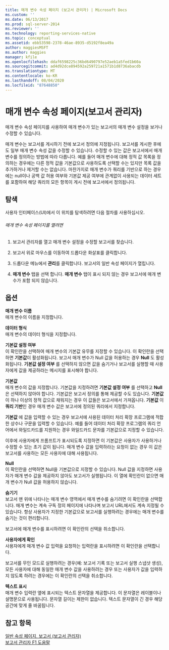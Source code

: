 ```yaml
---
title: 매개 변수 속성 페이지 (보고서 관리자) | Microsoft Docs
ms.custom: ''
ms.date: 06/13/2017
ms.prod: sql-server-2014
ms.reviewer: ''
ms.technology: reporting-services-native
ms.topic: conceptual
ms.assetid: ebb53598-2378-46ae-8935-d5192f8ea49a
author: maggiesMSFT
ms.author: maggies
manager: kfile
ms.openlocfilehash: ddaf6598225c36bd6490797e52aeb1a5fed1b60a
ms.sourcegitcommit: ad4d92dce894592a259721a1571b1d8736abacdb
ms.translationtype: MT
ms.contentlocale: ko-KR
ms.lasthandoff: 08/04/2020
ms.locfileid: "87648850"
---
```

# <a name="parameters-properties-page-report-manager"></a>매개 변수 속성 페이지(보고서 관리자)
  매개 변수 속성 페이지를 사용하여 매개 변수가 있는 보고서의 매개 변수 설정을 보거나 수정할 수 있습니다.  
  
 매개 변수는 보고서를 게시하기 전에 보고서 정의에 지정됩니다. 보고서를 게시한 후에도 일부 매개 변수 속성 값을 수정할 수 있습니다. 수정할 수 있는 값은 보고서에서 매개 변수를 정의하는 방법에 따라 다릅니다. 예를 들어 매개 변수에 대해 정적 값 목록을 정의하는 경우에는 다른 정적 값을 기본값으로 사용하도록 선택할 수는 있지만 목록 값을 추가하거나 제거할 수는 없습니다. 마찬가지로 매개 변수가 쿼리를 기반으로 하는 경우에는 null이나 공백 값 허용 여부와 기본값 제공 여부에 관계없이 사용되는 데이터 세트를 포함하여 해당 쿼리의 모든 항목이 게시 전에 보고서에서 정의됩니다.  
  
## <a name="navigation"></a>탐색  
 사용자 인터페이스(UI)에서 이 위치를 탐색하려면 다음 절차를 사용하십시오.  
  
###### <a name="to-open-the-parameters-properties-page"></a>매개 변수 속성 페이지를 열려면  
  
1.  보고서 관리자를 열고 매개 변수 설정을 수정할 보고서를 찾습니다.  
  
2.  보고서 위로 마우스를 이동하여 드롭다운 화살표를 클릭합니다.  
  
3.  드롭다운 메뉴에서 **관리**를 클릭합니다. 보고서의 일반 속성 페이지가 열립니다.  
  
4.  **매개 변수** 탭을 선택 합니다. **매개 변수** 탭이 표시 되지 않는 경우 보고서에 매개 변수가 포함 되지 않습니다.  
  
## <a name="options"></a>옵션  
 **매개 변수 이름**  
 매개 변수의 이름을 지정합니다.  
  
 **데이터 형식**  
 매개 변수의 데이터 형식을 지정합니다.  
  
 **기본값 설정 여부**  
 이 확인란을 선택하여 매개 변수의 기본값 유무를 지정할 수 있습니다. 이 확인란을 선택하면 **기본값**이 활성화됩니다. 보고서 매개 변수가 Null 값을 허용하는 경우 **Null** 도 활성화됩니다. **기본값 설정 여부** 를 선택하지 않으면 값을 숨기거나 보고서를 실행할 때 사용자에게 값을 제공하라는 메시지를 표시해야 합니다.  
  
 **기본값**  
 매개 변수의 값을 지정합니다. 기본값을 지정하려면 **기본값 설정 여부** 를 선택하고 **Null** 은 선택하지 않아야 합니다. 기본값은 보고서 정의를 통해 제공할 수도 있습니다. **기본값** 이 하나 이상의 정적 값으로 채워지는 경우 이 값들은 보고서에서 가져옵니다. **기본값** 이 **쿼리 기반**인 경우 매개 변수 값은 보고서에 정의된 쿼리에서 지정합니다.  
  
 **기본값** 에 값을 입력할 수 있는 경우 보고서에 사용된 데이터 처리 확장 프로그램에 적합한 상수나 구문을 입력할 수 있습니다. 예를 들어 데이터 처리 확장 프로그램의 쿼리 언어에서 와일드카드를 지원하는 경우 와일드카드 문자를 기본값으로 지정할 수 있습니다.  
  
 이후에 사용자에게 프롬프트가 표시되도록 지정하면 이 기본값은 사용자가 사용하거나 수정할 수 있는 초기 값이 됩니다. 매개 변수 값을 입력하라는 요청이 없는 경우 이 값은 보고서를 사용하는 모든 사용자에 대해 사용됩니다.  
  
 **Null**  
 이 확인란을 선택하면 Null을 기본값으로 지정할 수 있습니다. Null 값을 지정하면 사용자가 매개 변수 값을 제공하지 않아도 보고서가 실행됩니다. 이 열에 확인란이 없으면 매개 변수가 Null 값을 허용하지 않습니다.  
  
 **숨기기**  
 보고서 맨 위에 나타나는 매개 변수 영역에서 매개 변수를 숨기려면 이 확인란을 선택합니다. 매개 변수는 계속 구독 정의 페이지에 나타나며 보고서 URL에서도 계속 지정될 수 있습니다. 항상 사용자가 지정한 기본값으로 보고서를 실행하려는 경우에는 매개 변수를 숨기는 것이 편리합니다.  
  
 보고서에 매개 변수를 표시하려면 이 확인란의 선택을 취소합니다.  
  
 **사용자에게 확인**  
 사용자에게 매개 변수 값 입력을 요청하는 입력란을 표시하려면 이 확인란을 선택합니다.  
  
 보고서를 무인 모드로 실행하려는 경우(예: 보고서 기록 또는 보고서 실행 스냅샷 생성), 모든 사용자에 대해 동일한 매개 변수 값을 사용하려는 경우 또는 사용자가 값을 입력하지 않도록 하려는 경우에는 이 확인란의 선택을 취소합니다.  
  
 **텍스트 표시**  
 매개 변수 입력란 옆에 표시되는 텍스트 문자열을 제공합니다. 이 문자열은 레이블이나 설명문으로 사용됩니다. 문자열 길이는 제한이 없습니다. 텍스트 문자열이 긴 경우 해당 공간에 맞게 줄 바꿈됩니다.  
  
## <a name="see-also"></a>참고 항목  
 [일반 속성 페이지, 보고서 &#40;보고서 관리자&#41;](../../2014/reporting-services/general-properties-page-reports-report-manager.md)   
 [보고서 관리자 F1 도움말](../../2014/reporting-services/report-manager-f1-help.md)  
  
  
